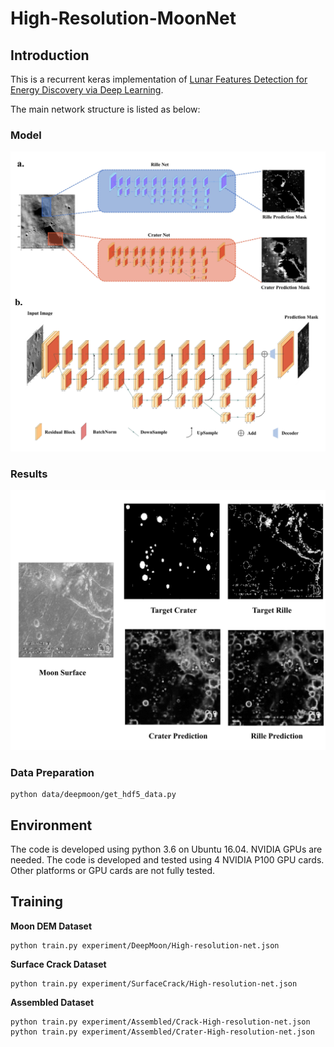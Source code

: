 High-Resolution-MoonNet
===

## Introduction
This is a recurrent keras implementation of [Lunar Features Detection for Energy Discovery via Deep Learning]().

The main network structure is listed as below:
### Model
<div align="center">
	<img src="example/Framework.jpg", width="800">
</div>


### Results

<div align="center">
    <img src="example/result.jpg", width="800">
</div>

### Data Preparation
```
python data/deepmoon/get_hdf5_data.py
```

## Environment
The code is developed using python 3.6 on Ubuntu 16.04. NVIDIA GPUs are needed. The code is developed and tested using 4 NVIDIA P100 GPU cards. Other platforms or GPU cards are not fully tested.

## Training
**Moon DEM Dataset**
```
python train.py experiment/DeepMoon/High-resolution-net.json
```
**Surface Crack Dataset**
```
python train.py experiment/SurfaceCrack/High-resolution-net.json
```
**Assembled Dataset**
```
python train.py experiment/Assembled/Crack-High-resolution-net.json
python train.py experiment/Assembled/Crater-High-resolution-net.json
```





